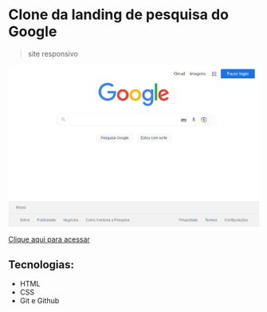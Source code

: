 # Clone da landing de pesquisa do Google
> site responsivo

![Preview](./.github/preview.png)

[Clique aqui para acessar]()

## Tecnologias:

- HTML
- CSS
- Git e Github